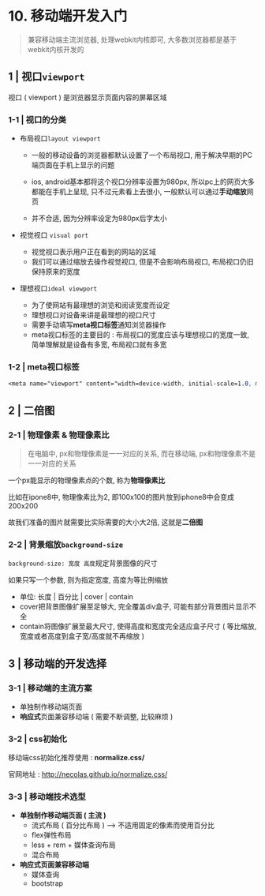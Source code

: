 

# 10. 移动端开发入门

>  兼容移动端主流浏览器, 处理webkit内核即可, 大多数浏览器都是基于webkit内核开发的

## 1 | 视口`viewport`

视口 ( viewport ) 是浏览器显示页面内容的屏幕区域

### 1-1 | 视口的分类

- 布局视口`layout viewport`

  - 一般的移动设备的浏览器都默认设置了一个布局视口, 用于解决早期的PC端页面在手机上显示的问题

  - ios, android基本都将这个视口分辨率设置为980px, 所以pc上的网页大多都能在手机上呈现, 只不过元素看上去很小, 一般默认可以通过**手动缩放**网页
  - 并不合适, 因为分辨率设定为980px后字太小

- 视觉视口 `visual port`

  - 视觉视口表示用户正在看到的网站的区域
  - 我们可以通过缩放去操作视觉视口, 但是不会影响布局视口, 布局视口仍旧保持原来的宽度
  

- 理想视口`ideal viewport`
  - 为了使网站有最理想的浏览和阅读宽度而设定
  - 理想视口对设备来讲是最理想的视口尺寸
  - 需要手动填写**meta视口标签**通知浏览器操作
  - meta视口标签的主要目的 : 布局视口的宽度应该与理想视口的宽度一致, 简单理解就是设备有多宽, 布局视口就有多宽

### 1-2 | meta视口标签

```css
<meta name="viewport" content="width=device-width, initial-scale=1.0, maximum-scale=1.0, minimum-scale=1.0, user-scalable=no">
```

## 2 | 二倍图

### 2-1 | 物理像素 & 物理像素比

> 在电脑中, px和物理像素是一一对应的关系, 而在移动端, px和物理像素不是一一对应的关系

一个px能显示的物理像素点的个数, 称为**物理像素比**

比如在ipone8中, 物理像素比为2, 即100x100的图片放到iphone8中会变成200x200

故我们准备的图片就需要比实际需要的大小大2倍, 这就是**二倍图**

### 2-2 | 背景缩放`background-size`

`background-size: 宽度 高度`规定背景图像的尺寸

如果只写一个参数, 则为指定宽度, 高度为等比例缩放

- 单位: 长度 | 百分比 | cover | contain
- cover把背景图像扩展至足够大,  完全覆盖div盒子, 可能有部分背景图片显示不全
- contain将图像扩展至最大尺寸, 使得高度和宽度完全适应盒子尺寸 ( 等比缩放, 宽度或者高度到盒子宽/高度就不再缩放 )

## 3 | 移动端的开发选择

### 3-1 | 移动端的主流方案

- 单独制作移动端页面
- **响应式**页面兼容移动端 ( 需要不断调整, 比较麻烦 )

### 3-2 | css初始化

移动端css初始化推荐使用 : **normalize.css/**

官网地址 :  http://necolas.github.io/normalize.css/

### 3-3 | 移动端技术选型

- **单独制作移动端页面 ( 主流 )**
  - 流式布局 ( 百分比布局 ) --> 不适用固定的像素而使用百分比
  - flex弹性布局
  - less + rem + 媒体查询布局
  - 混合布局
- **响应式页面兼容移动端**
  - 媒体查询
  - bootstrap













